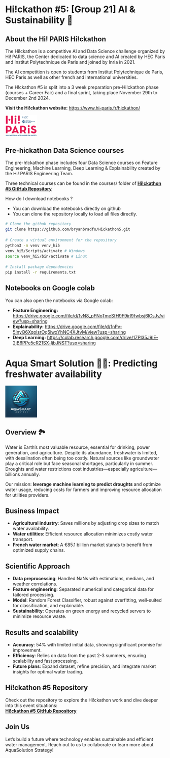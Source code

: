 # Hi!ckathon #5: [Group 21] AI & Sustainability 🌲

## About the Hi! PARIS Hi!ckathon

The Hi!ckathon is a competitive AI and Data Science challenge organized by Hi! PARIS, the Center dedicated to data science and AI created by HEC Paris and Institut Polytechnique de Paris and joined by Inria in 2021.

The AI competition is open to students from Institut Polytechnique de Paris, HEC Paris as well as other french and international universities.

The H!ckathon #5 is split into a 3 week preparation pre-Hi!ckathon phase (courses + Career Fair) and a final sprint, taking place November 29th to December 2nd 2024.

**Visit the Hi!ckathon website:** https://www.hi-paris.fr/hickathon/


<!-- [![Hi! PARIS](./images/logo_hiparis/hi-paris.png)](https://www.hi-paris.fr/hickathon/) -->

<img src="./images/logo_hiparis/hi-paris.png" alt="hiparis_hackathon" width="100">


## Pre-hickathon Data Science courses

The pre-h!ckathon phase includes four Data Science courses on Feature Engineering, Machine Learning, Deep Learning & Explainability created by the Hi! PARIS Engineering Team.

Three technical courses can be found in the courses/ folder of [**Hi!ckathon #5 GitHub Repository**](https://github.com/hi-paris/Hickathon5/tree/main)

How do I download notebooks ?

- You can download the notebooks directly on github
- You can clone the repository locally to load all files directly.

```bash
# Clone the github repository 
git clone https://github.com/bryanbradfo/Hickathon5.git

# Create a virtual environment for the repository
python3 -m venv venv_hi5
venv_hi5/Scripts/activate # Windows
source venv_hi5/bin/activate # Linux

# Install package dependencies
pip install -r requirements.txt
```

## Notebooks on Google colab

You can also open the notebooks via Google colab:

- **Feature Engineering:** https://drive.google.com/file/d/1vN8_pFNoTmeSfH9F9irl9fwbsj6lCsJv/view?usp=sharing
- **Explainability:** https://drive.google.com/file/d/1nPv-5InyQ6XqoIsrOq5iwxYhNC4XJtvM/view?usp=sharing
- **Deep Learning:** https://colab.research.google.com/drive/1ZPl35J9lE-2jB6PPe5cR21SX-ljbJNST?usp=sharing

# Aqua Smart Solution 🫗❌: Predicting freshwater availability 

<!-- ![AquaSmart Solution Logo](/images/logo_startup/aquasmartsolution.png) -->

<img src="./images/logo_startup/aquasmartsolution.png" alt="Description" width="100">

## Overview 🏞️
Water is Earth’s most valuable resource, essential for drinking, power generation, and agriculture. Despite its abundance, freshwater is limited, with desalination often being too costly. Natural sources like groundwater play a critical role but face seasonal shortages, particularly in summer. Droughts and water restrictions cost industries—especially agriculture—billions annually.

Our mission: **leverage machine learning to predict droughts** and optimize water usage, reducing costs for farmers and improving resource allocation for utilities providers. 

## Business Impact
- **Agricultural industry**: Saves millions by adjusting crop sizes to match water availability.
- **Water utilities**: Efficient resource allocation minimizes costly water transport.
- **French water market**: A €85.1 billion market stands to benefit from optimized supply chains.

## Scientific Approach
- **Data preprocessing**: Handled NaNs with estimations, medians, and weather correlations.
- **Feature engineering**: Separated numerical and categorical data for tailored processing.
- **Model**: Random Forest Classifier, robust against overfitting, well-suited for classification, and explainable.
- **Sustainability**: Operates on green energy and recycled servers to minimize resource waste.

## Results and scalability
- **Accuracy**: 54% with limited initial data, showing significant promise for improvement.
- **Efficiency**: Relies on data from the past 2-3 summers, ensuring scalability and fast processing.
- **Future plans**: Expand dataset, refine precision, and integrate market insights for optimal water trading.


## Hi!ckathon #5 Repository

Check out the repository to explore the Hi!ckathon work and dive deeper into this event situations:  
[**Hi!ckathon #5 GitHub Repository**](https://github.com/hi-paris/Hickathon5/tree/main)


## Join Us
Let’s build a future where technology enables sustainable and efficient water management. Reach out to us to collaborate or learn more about AquaSolution Strategy!
